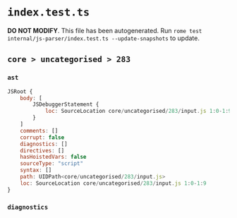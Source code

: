 # `index.test.ts`

**DO NOT MODIFY**. This file has been autogenerated. Run `rome test internal/js-parser/index.test.ts --update-snapshots` to update.

## `core > uncategorised > 283`

### `ast`

```javascript
JSRoot {
	body: [
		JSDebuggerStatement {
			loc: SourceLocation core/uncategorised/283/input.js 1:0-1:9
		}
	]
	comments: []
	corrupt: false
	diagnostics: []
	directives: []
	hasHoistedVars: false
	sourceType: "script"
	syntax: []
	path: UIDPath<core/uncategorised/283/input.js>
	loc: SourceLocation core/uncategorised/283/input.js 1:0-1:9
}
```

### `diagnostics`

```

```
